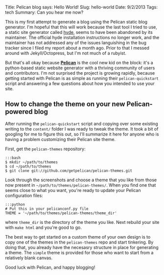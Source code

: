 Title: Pelican blog says: Hello World!
Slug: hello-world
Date: 9/2/2013
Tags: tech
Summary: Can you hear me now?
<!-- Category: Personal -->

This is my first attempt to generate a blog using the Pelican static blog generator.  I'm hopeful that this will work because the last tool I tried to use, a static site generator called [hyde](http://www.github.com/hyde), seems to have been abandoned by its maintainer.  The official hyde installation instructions no longer work, and the maintainer has not addressed any of the issues languishing in the bug tracker since I filed my report about a month ago.  Prior to that I messed around with Jekyll/Octopress, but I'm not much of a rubyist.

But that's all okay because **[Pelican](http://www.github.com/getpelican/pelican)** is the cool new kid on the block: it's a python-based static website generator with a thriving community of users and contributors.  I'm not surprised the project is growing rapidly, because getting started with Pelican is as simple as running their `pelican-quickstart` script and answering a few questions about how you intended to use your site.  

## How to change the theme on your new Pelican-powered blog

After running the `pelican-quickstart` script and copying over some existing writing to the `content/` folder I was ready to tweak the theme.  It took a bit of googling for me to figure this out, so I'll summarize it here for anyone who is having a problem customizing their Pelican site theme.

First, get the `pelican-themes` repository:

    :::bash
    $ mkdir ~/path/to/themes
    $ cd ~/path/to/themes
    $ git clone git://github.com/getpelican/pelican-themes.git

Look through the screenshots and choose a theme that you like from those now present in `~/path/to/themes/pelican-themes/`.  When you find one that seems close to what you want, you're ready to update your Pelican configuration files:

    :::python
    # Put this in your pelicanconf.py file
    THEME = '~/path/to/themes/pelican-themes/theme_dir'

where `theme_dir` is the directory of the theme you like.  Next rebuild your site with `make html` and you're good to go.

The best way to get started on a custom theme of your own design is to copy one of the themes in the `pelican-themes` repo and start tinkering.  By doing that, you already have the necesasry structure in place for generating a theme.  The `simple` theme is provided for those who want to start from a relatively blank canvas.

Good luck with Pelican, and happy blogging!


